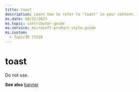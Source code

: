 ```yaml
---
title: toast
description: Learn how to refer to "toast" in your content.
ms.date: 08/22/2023
ms.topic: contributor-guide
ms.service: microsoft-product-style-guide
ms.custom:
  - TopicID 71519
---
```



# toast

Do not use.  

**See also** [banner](~/teams-style-guide/a-z-word-list/b/banner.md)  

